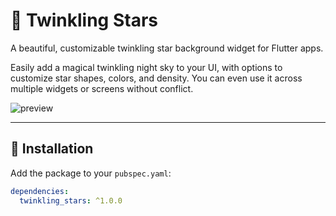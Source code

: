 # 🌟 Twinkling Stars

A beautiful, customizable twinkling star background widget for Flutter apps.

Easily add a magical twinkling night sky to your UI, with options to customize star shapes, colors, and density. You can even use it across multiple widgets or screens without conflict.

![preview](https://raw.githubusercontent.com/yourusername/twinkling_stars/main/assets/preview.gif)

---

## 🔧 Installation

Add the package to your `pubspec.yaml`:

```yaml
dependencies:
  twinkling_stars: ^1.0.0
